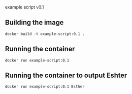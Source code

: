 example script v0.1

## Building the image
```shell
docker build -t example-script:0.1 .
```

## Running the container
```shell
docker run example-script:0.1 
```
## Running the container to output Eshter
```shell
docker run example-script:0.1 Esther
```